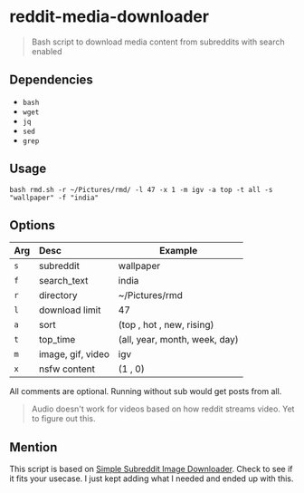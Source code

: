 # reddit-media-downloader

> Bash script to download media content from subreddits with search enabled



## Dependencies

* `bash`
* `wget`
* `jq`
* `sed` 
* `grep`


## Usage

```
bash rmd.sh -r ~/Pictures/rmd/ -l 47 -x 1 -m igv -a top -t all -s "wallpaper" -f "india"
```


## Options

| Arg 	| Desc 			| Example   	|
|-----	|:----			|-----------	|
| `s`  	| subreddit  	| wallpaper 	|
| `f`   | search_text   | india        	|
| `r`   | directory		| ~/Pictures/rmd |
| `l`   | download limit     	| 47          	|
| `a`   | sort     		| (top , hot , new, rising) |
| `t`   | top_time     	| (all, year, month, week, day) |
| `m`   | image, gif, video    | igv          	|
| `x`   | nsfw content     	| (1 , 0)          	|

All comments are optional. Running without sub would get posts from all.
> Audio doesn't work for videos based on how reddit streams video. Yet to figure out this.

## Mention

This script is based on [Simple Subreddit Image Downloader](https://github.com/ostrolucky/Simple-Subreddit-Image-Downloader). Check to see if it fits your usecase. I just kept adding what I needed and ended up with this.
